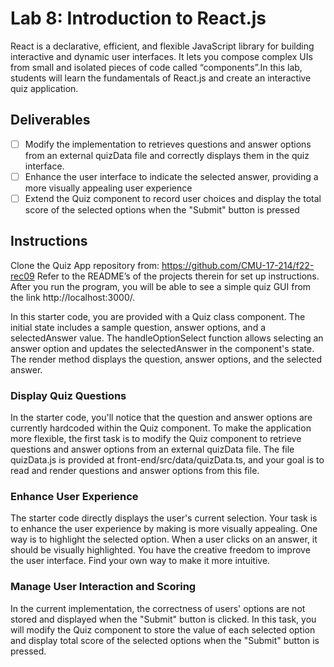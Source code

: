# Lab 8: Introduction to React.js

React is a declarative, efficient, and flexible JavaScript library for building interactive and dynamic user interfaces. It lets you compose complex UIs from small and isolated pieces of code called “components”.In this lab, students will learn the fundamentals of React.js and create an interactive quiz application.

## Deliverables
- [ ] Modify the implementation to retrieves questions and answer options from an external quizData file and correctly displays them in the quiz interface.
- [ ] Enhance the user interface to indicate the selected answer, providing a more visually appealing user experience
- [ ] Extend the Quiz component to record user choices and display the total score of the selected options when the "Submit" button is pressed

## Instructions
Clone the Quiz App repository from: https://github.com/CMU-17-214/f22-rec09
Refer to the README’s of the projects therein for set up instructions. After you run the program, you will be able to see a simple quiz GUI from the link http://localhost:3000/.

In this starter code, you are provided with a Quiz class component.
The initial state includes a sample question, answer options, and a selectedAnswer value.
The handleOptionSelect function allows selecting an answer option and updates the selectedAnswer in the component's state.
The render method displays the question, answer options, and the selected answer.

### Display Quiz Questions 
In the starter code, you'll notice that the question and answer options are currently hardcoded within the Quiz component. To make the application more flexible, the first task is to modify the Quiz component to retrieve questions and answer options from an external quizData file. The file quizData.js is provided at front-end/src/data/quizData.ts, and your goal is to read and render questions and answer options from this file.

### Enhance User Experience
The starter code directly displays the user's current selection. Your task is to enhance the user experience by making is more visually appealing. One way is to highlight the selected option. When a user clicks on an answer, it should be visually highlighted.
You have the creative freedom to improve the user interface. Find your own way to make it more intuitive.

### Manage User Interaction and Scoring
In the current implementation, the correctness of users' options are not stored and displayed when the "Submit" button is clicked. In this task, you will modify the Quiz component to store the value of each selected option and display total score of the selected options when the "Submit" button is pressed.
